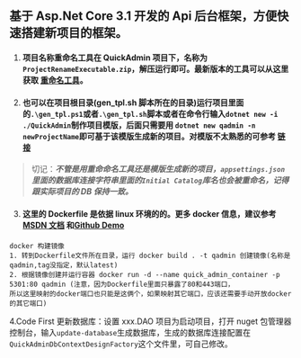 ## 基于 Asp.Net Core 3.1 开发的 Api 后台框架，方便快速搭建新项目的框架。

1. #### 项目名称重命名工具在 QuickAdmin 项目下，名称为`ProjectRenameExecutable.zip`，解压运行即可。最新版本的工具可以从这里获取 [重命名工具](https://github.com/stwhh/ProjectRename 'ProjectRename')。
2. #### 也可以在项目根目录(gen_tpl.sh 脚本所在的目录)运行项目里面的`.\gen_tpl.ps1`或者`.\gen_tpl.sh`脚本或者在命令行输入`dotnet new -i ./QuickAdmin`制作项目模版，后面只需要用 `dotnet new qadmin -n newProjectName`即可基于该模版生成新的项目。对模版不太熟悉的可参考 [链接](https://www.cnblogs.com/deepthought/p/11373537.html)

> 切记：**_不管是用重命命名工具还是模版生成新的项目，`appsettings.json`里面的数据库连接字符串里面的`Initial Catalog`库名也会被重命名，记得跟实际项目的 DB 保持一致。_**

3. #### 这里的 Dockerfile 是依据 linux 环境的的。更多 docker 信息，建议参考[MSDN 文档](https://docs.microsoft.com/zh-cn/aspnet/core/host-and-deploy/docker/building-net-docker-images?view=aspnetcore-3.1) 和[Github Demo](https://github.com/dotnet/dotnet-docker/tree/master/samples/aspnetapp)

```
docker 构建镜像
1. 转到Dockerfile文件所在目录，运行 docker build . -t qadmin 创建镜像(名称是qadmin,tag没指定，默认latest)
2. 根据镜像创建并运行容器 docker run -d --name quick_admin_container -p 5301:80 qadmin (注意，因为Dockerfile里面只暴露了80和443端口，
所以这里映射的docker端口也只能是这俩个，如果映射其它端口，应该还需要手动开放docker的其它端口)
```

4.Code First 更新数据库：设置 xxx.DAO 项目为启动项目，打开 nuget 包管理器控制台，输入`update-database`生成数据库，生成的数据库连接配置在`QuickAdminDbContextDesignFactory`这个文件里，可自己修改。
